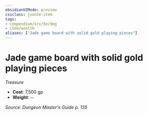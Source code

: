 ```yaml
---
obsidianUIMode: preview
cssclass: json5e-item
tags:
- compendium/src/5e/dmg
- item/wealth
aliases: ["Jade game board with solid gold playing pieces"]
---
```

# Jade game board with solid gold playing pieces
*Treasure*  

- **Cost**: 7,500 gp
- **Weight**: ⏤

*Source: Dungeon Master's Guide p. 135*